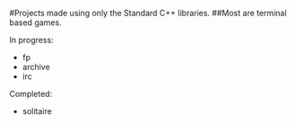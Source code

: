 #Projects made using only the Standard C++ libraries.
##Most are terminal based games.

In progress:

* fp
* archive
* irc

Completed:

* solitaire
